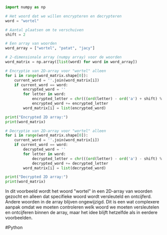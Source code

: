 
````python
import numpy as np

# Het woord dat we willen encrypteren en decrypteren
word = "wortel"

# Aantal plaatsen om te verschuiven
shift = 2

# Een array van woorden
word_array = ["wortel", "patat", "jacy"]

# 2-dimensionale array (numpy array) voor de woorden
word_matrix = np.array([list(word) for word in word_array])

# Encryptie van 2D-array voor "wortel" alleen
for i in range(word_matrix.shape[0]):
    current_word = ''.join(word_matrix[i])
    if current_word == word:
        encrypted_word = ''
        for letter in word:
            encrypted_letter = chr(((ord(letter) - ord('a') + shift) % 26) + ord('a'))
            encrypted_word += encrypted_letter
        word_matrix[i] = list(encrypted_word)

print("Encrypted 2D array:")
print(word_matrix)

# Decryptie van 2D-array voor "wortel" alleen
for i in range(word_matrix.shape[0]):
    current_word = ''.join(word_matrix[i])
    if current_word == word:
        decrypted_word = ''
        for letter in word:
            decrypted_letter = chr(((ord(letter) - ord('a') - shift) % 26) + ord('a'))
            decrypted_word += decrypted_letter
        word_matrix[i] = list(decrypted_word)

print("Decrypted 2D array:")
print(word_matrix)

`````

In dit voorbeeld wordt het woord "wortel" in een 2D-array van woorden gezocht en alleen dat specifieke woord wordt versleuteld en ontcijferd. Andere woorden in de array blijven ongewijzigd. Dit is een wat complexere aanpak omdat we moeten controleren welk woord we moeten versleutelen en ontcijferen binnen de array, maar het idee blijft hetzelfde als in eerdere voorbeelden.

#Python